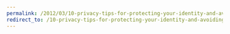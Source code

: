 ```yaml
---
permalink: /2012/03/10-privacy-tips-for-protecting-your-identity-and-avoiding-identity-theft/
redirect_to: /10-privacy-tips-for-protecting-your-identity-and-avoiding-identity-theft/
---
```

